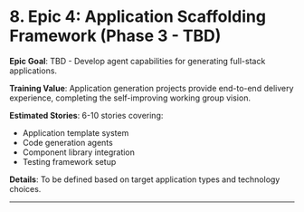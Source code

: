 # 8. Epic 4: Application Scaffolding Framework (Phase 3 - TBD)

**Epic Goal**: TBD - Develop agent capabilities for generating full-stack applications.

**Training Value**: Application generation projects provide end-to-end delivery experience, completing the self-improving working group vision.

**Estimated Stories**: 6-10 stories covering:
- Application template system
- Code generation agents
- Component library integration
- Testing framework setup

**Details**: To be defined based on target application types and technology choices.

---
